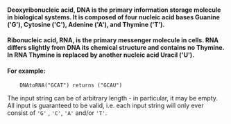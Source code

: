 #### Deoxyribonucleic acid, DNA is the primary information storage molecule in biological systems. It is composed of four nucleic acid bases Guanine ('G'), Cytosine ('C'), Adenine ('A'), and Thymine ('T').

#### Ribonucleic acid, RNA, is the primary messenger molecule in cells. RNA differs slightly from DNA its chemical structure and contains no Thymine. In RNA Thymine is replaced by another nucleic acid Uracil ('U').
#### For example:
        DNAtoRNA("GCAT") returns ("GCAU")
 The input string can be of arbitrary length - in particular, it may be empty. All input is guaranteed to be valid, i.e. each input string will only ever consist of   `'G'`     , `'C'`, `'A'` and/or `'T'`.       
        